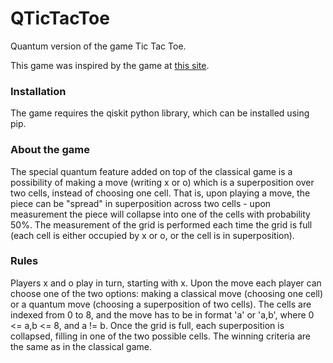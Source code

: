 # QTicTacToe
Quantum version of the game Tic Tac Toe.

This game was inspired by the game at [this site](https://quantumtictactoe.com/).

### Installation

The game requires the qiskit python library, which can be installed using pip.

### About the game

The special quantum feature added on top of the classical game is a possibility of making a move (writing x or o) which is a superposition over two cells, 
instead of choosing one cell. That is, upon playing a move, the piece can be "spread" in superposition across two cells - upon measurement the piece
will collapse into one of the cells with probability 50%. The measurement of the grid is performed each time the grid is full (each cell is either 
occupied by x or o, or the cell is in superposition).

### Rules

Players x and o play in turn, starting with x. Upon the move each player can choose one of the two options: making a classical move (choosing one cell) 
or a quantum move (choosing a superposition of two cells). The cells are indexed from 0 to 8, and the move has to be in format 'a' or 'a,b', 
where 0 <= a,b <= 8, and a != b. Once the grid is full, each superposition is collapsed, filling in one of the two possible cells. The winning criteria are
the same as in the classical game.

